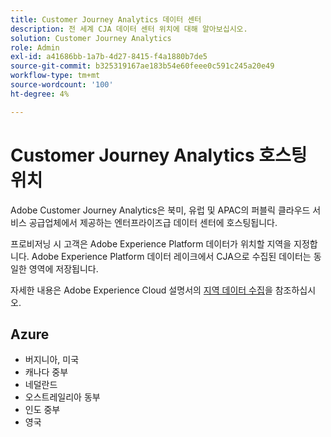 ```yaml
---
title: Customer Journey Analytics 데이터 센터
description: 전 세계 CJA 데이터 센터 위치에 대해 알아보십시오.
solution: Customer Journey Analytics
role: Admin
exl-id: a41686bb-1a7b-4d27-8415-f4a1880b7de5
source-git-commit: b325319167ae183b54e60feee0c591c245a20e49
workflow-type: tm+mt
source-wordcount: '100'
ht-degree: 4%

---
```


# Customer Journey Analytics 호스팅 위치

Adobe Customer Journey Analytics은 북미, 유럽 및 APAC의 퍼블릭 클라우드 서비스 공급업체에서 제공하는 엔터프라이즈급 데이터 센터에 호스팅됩니다.

프로비저닝 시 고객은 Adobe Experience Platform 데이터가 위치할 지역을 지정합니다. Adobe Experience Platform 데이터 레이크에서 CJA으로 수집된 데이터는 동일한 영역에 저장됩니다.

자세한 내용은 Adobe Experience Cloud 설명서의 [지역 데이터 수집](https://experienceleague.adobe.com/en/docs/core-services/interface/data-collection/rdc)을 참조하십시오.

## Azure

- 버지니아, 미국
- 캐나다 중부
- 네덜란드
- 오스트레일리아 동부
- 인도 중부
- 영국

